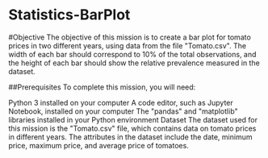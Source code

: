 # Statistics-BarPlot

#Objective
The objective of this mission is to create a bar plot for tomato prices in two different years, using data from the file "Tomato.csv". The width of each bar should correspond to 10% of the total observations, and the height of each bar should show the relative prevalence measured in the dataset.

##Prerequisites
To complete this mission, you will need:

Python 3 installed on your computer
A code editor, such as Jupyter Notebook, installed on your computer
The "pandas" and "matplotlib" libraries installed in your Python environment
Dataset
The dataset used for this mission is the "Tomato.csv" file, which contains data on tomato prices in different years. The attributes in the dataset include the date, minimum price, maximum price, and average price of tomatoes.
